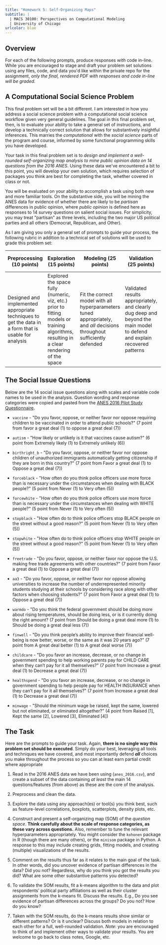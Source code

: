 ```yaml
---
title: "Homework 5: Self-Organizing Maps"
subtitle: |
  | MACS 30100: Perspectives on Computational Modeling
  | University of Chicago
urlcolor: blue
---
```


## Overview

For each of the following prompts, produce responses _with_ code in-line. While you are encouraged to stage and draft your problem set solutions using any files, code, and data you'd like within the private repo for the assignment, *only the final, rendered PDF with responses and code in-line will be graded.*

## A Computational Social Science Problem

This final problem set will be a bit different. I am interested in how you address a social science problem with a computational social science workflow given very general guidelines. The goal in this final problem set, then, is to evaluate your ability to take a general set of instructions, and develop a technically correct solution that allows for substantively insightful inferences. This marries the *computational* with the *social science* parts of the program and course, informed by some functional programming skills you have developed. 

Your task in this final problem set is to *design and implement a well-rounded self-organizing map analysis to mine public opinion data on 14 questions from the 2016 ANES*. Using these data we've encountered a bit to this point, you will develop your own solution, which requires selection of packages you think are best for completing the task, whether covered in class or not. 

You will be evaluated on your ability to accomplish a task using both new and more familiar tools. On the substantive side, you will be mining the ANES data for evidence of whether there are likely to be *partisan* differences in public opinion, where *public opinion* is defined here as responses to 14 survey questions on salient social issues. For simplicity, you may treat "partisan" as three levels, including the two major US political parties and all others (Democrat, Republican, and Other).

As I am giving you only a general set of prompts to guide your process, the following rubric in addition to a technical set of solutions will be used to grade this problem set:

**Preprocessing** (10 points) | **Exploration** (15 points) | **Modeling** (25 points)  | **Validation** (25 points) | **Writing & Programming** (25 points) 
---|---|---|---|---
Designed and implemented appropriate techniques to get the data in a form that is usable for analysis | Explored the space fully (numeric, viz, etc.) prior to fitting models or training algorithms, resulting in a clear rendering of the space | Fit the correct model with all hyperparameters tuned appropriately, and *all* decisions throughout sufficiently defended | Validated results appropriately, and clearly dug deep and beyond the main model to defend and explain recovered patterns | Proper writing with excellent grammar (spelling, etc.) and thorough responses; elegant and *replicable* code

## The Social Issue Questions

Below are the 14 social issue questions along with scales and variable code names to be used in the analysis. Question wording and response categories were copied and pasted from the [ANES 2016 Pilot Study Questionnaire](https://electionstudies.org/wp-content/uploads/2016/02/anes_pilot_2016_qnaire.pdf).

  - `vaccine` - "Do you favor, oppose, or neither favor nor oppose requiring children to be vaccinated in order to attend public schools?" (7 point from favor a great deal (1) to oppose a great deal (7))

  - `autism` - "How likely or unlikely is it that vaccines cause autism?" (6 point from Extremely likely (1) to Extremely unlikely (6))

  - `birthright_b` - "Do you favor, oppose, or neither favor nor oppose children of unauthorized immigrants automatically getting citizenship if they are born in this country?" (7 point from Favor a great deal (1) to Oppose a great deal (7))

  - `forceblack` - "How often do you think police officers use more force than is necessary under the circumstances when dealing with BLACK people?" (5 point from Never (1) to Very often (5))

  - `forcewhite` - "How often do you think police officers use more force than is necessary under the circumstances when dealing with WHITE people?" (5 point from Never (1) to Very often (5))

  - `stopblack` - "How often do to think police officers stop BLACK people on the street without a good reason?" (5 point from Never (1) to Very often (5))

  - `stopwhite` - "How often do to think police officers stop WHITE people on the street without a good reason?" (5 point from Never (1) to Very often (5))

  - `freetrade` - "Do you favor, oppose, or neither favor nor oppose the U.S. making free trade agreements with other countries?" (7 point from Favor a great deal (1) to Oppose a great deal (7))

  - `aa3` - "Do you favor, oppose, or neither favor nor oppose allowing universities to increase the number of underrepresented minority students studying at their schools by considering race along with other factors when choosing students?" (7 point from Favor a great deal (1) to Oppose a great deal (7))    

  - `warmdo` - "Do you think the federal government should be doing more about rising temperatures, should be doing less, or is it currently doing the right amount? (7 point from Should be doing a great deal more (1) to Should be doing a great deal less (7))

  - `finwell` - "Do you think people’s ability to improve their financial well-being is now better, worse, or the same as it was 20 years ago?" (7 point from A great deal better (1) to A great deal worse (7))

  - `childcare` - "Do you favor an increase, decrease, or no change in government spending to help working parents pay for CHILD CARE when they can’t pay for it all themselves?" (7 point from Increase a great deal (1) to Decrease a great deal (7)) 

  - `healthspend` - "Do you favor an increase, decrease, or no change in government spending to help people pay for HEALTH INSURANCE when they can’t pay for it all themselves?" (7 point from Increase a great deal (1) to Decrease a great deal (7)) 

  - `minwage` - "Should the minimum wage be raised, kept the same, lowered but not eliminated, or eliminated altogether?" (4 point from  Raised [1], Kept the same [2], Lowered [3], Eliminated [4])

## The Task

Here are the prompts to guide your task. Again, **there is no single way this problem set should be executed**. Simply do your best, leveraging all tools and techniques we have covered, and most importantly defend **_all_** choices you make throughout the process so you can at least earn partial credit where appropriate

1. Read in the 2016 ANES data we have been using (`anes_2016.csv`), and create a subset of the data containing *at least* the main 14 questions/features (from above) as these are the core of the analysis.

2. Preprocess and clean the data. 

3. Explore the data using any approach(es) or tool(s) you think best, such as feature-level correlations, boxplots, scatterplots, density plots, etc. 

4. Construct and present a self-organizing map (SOM) of the *question space*. **Think carefully about the scale of response categories, as these vary across questions.** Also, remember to tune the relevant hyperparameters appropriately. You might consider the `kohonen` package in R (though there are many others), or the `minisom` package in Python. A response to this may include creating grids, fitting models, and creating (multiple) visualizations of the results.

5. Comment on the results thus far as it relates to the main goal of the task. In other words, did you uncover evidence of partisan differences in the data? Did you not? Regardless, why do you think you got the results you did? What are some other substantive patterns you detected? 

6. To validate the SOM results, fit a k-means algorithm to the data and plot respondents' political party affiliations as well as their cluster assignments from the k-means fit. Discuss the results. E.g., Do you see evidence of partisan differences across the groups? Do you not? How do you know? 

7. Taken with the SOM results, do the k-means results show similar or different patterns? Or is it unclear? Discuss both models in relation to each other for a full, well-rounded validation. *Note*: you are encouraged to think of and implement other ways to validate your results. You are welcome to go back to class notes, Google, etc.
